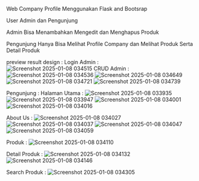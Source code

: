 Web Company Profile Menggunakan Flask and Bootsrap

User Admin dan Pengunjung

Admin Bisa Menambahkan Mengedit dan Menghapus Produk

Pengunjung Hanya Bisa Melihat Profile Company dan Melihat Produk Serta Detail Produk

preview result design : 
Login Admin :  
![Screenshot 2025-01-08 034515](https://github.com/user-attachments/assets/869256f6-ec2e-474d-b303-6e2a6a317f6f)
CRUD Admin : 
![Screenshot 2025-01-08 034536](https://github.com/user-attachments/assets/52f1c9de-be1d-4eb2-93b3-68ce8e7c6844)
![Screenshot 2025-01-08 034649](https://github.com/user-attachments/assets/eab50ce1-81ee-43d9-a8b4-78d10e1a7c2a)
![Screenshot 2025-01-08 034721](https://github.com/user-attachments/assets/e8e70b4e-c18b-4237-ab34-b2744fd1c394)
![Screenshot 2025-01-08 034739](https://github.com/user-attachments/assets/93cb507f-2bb3-40bb-9aae-eec9671ccd47)

Pengunjung : 
Halaman Utama : 
![Screenshot 2025-01-08 033935](https://github.com/user-attachments/assets/294ecdde-9e18-4527-8410-a683db1b3256)
![Screenshot 2025-01-08 033947](https://github.com/user-attachments/assets/07d35a12-1ca1-42af-b8fc-5487e3578c55)
![Screenshot 2025-01-08 034001](https://github.com/user-attachments/assets/7822e688-b616-447e-96ef-73a1cb485428)
![Screenshot 2025-01-08 034016](https://github.com/user-attachments/assets/a4ce8204-85c2-45af-8a4a-408f87a463f1)

About Us :
![Screenshot 2025-01-08 034027](https://github.com/user-attachments/assets/20036ba1-a215-4431-bd9a-e860243ce17a)
![Screenshot 2025-01-08 034037](https://github.com/user-attachments/assets/047773c9-e495-4711-a9f2-05ddaeec0cf1)
![Screenshot 2025-01-08 034047](https://github.com/user-attachments/assets/559936b7-8297-484d-9ae9-404a5af664b6)
![Screenshot 2025-01-08 034059](https://github.com/user-attachments/assets/44f5e6e2-c280-4410-8028-b7d0b08c9fa1)

Produk : 
![Screenshot 2025-01-08 034110](https://github.com/user-attachments/assets/84a93a1a-fa4c-4df2-9324-9040abc82691)

Detail Produk : 
![Screenshot 2025-01-08 034132](https://github.com/user-attachments/assets/43eb973f-e286-4d81-85b3-930ab9bc606b)
![Screenshot 2025-01-08 034146](https://github.com/user-attachments/assets/b30fe9da-e56b-4124-9088-c05801bf5ae2)
 
Search Produk : 
![Screenshot 2025-01-08 034305](https://github.com/user-attachments/assets/3931fe58-c563-4139-b7d6-f8676bc79601)







